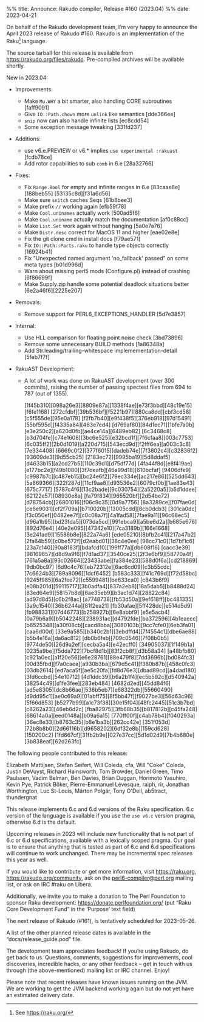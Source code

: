 %% title: Announce: Rakudo compiler, Release #160 (2023.04)
%% date: 2023-04-21

On behalf of the Rakudo development team, I’m very happy to announce the
April 2023 release of Rakudo #160. Rakudo is an implementation of
the Raku[^1] language.

The source tarball for this release is available from
<https://rakudo.org/files/rakudo>.
Pre-compiled archives will be available shortly.

New in 2023.04:

+ Improvements:
    + Make `Mu.WHY` a bit smarter, also handling CORE subroutines [faff9091]
    + Give `IO::Path.chown` more `unlink` like semantics [dde366ee]
    + `snip` now can also handle infinite lists [ec8cdd54]
    + Some exception message tweaking [331fd237]

+ Additions:
    + use v6.e.PREVIEW or v6.* implies `use experimental :rakuast` [fcdb78ce]
    + Add rotor capabilities to sub `comb` in 6.e [28a32766]

+ Fixes:
    + Fix `Range.Bool` for empty and infinite ranges in 6.e [83caae8e][188beb55]
      [53135c8d][f31a6d56]
    + Make sure `snitch` caches Seqs [61b8bee3]
    + Make prefix `//` working again [efb59f78]
    + Make `Cool.uninames` actually work [500ad5f6]
    + Make `Cool.uniname` actually match the documentation [af0c88cc]
    + Make `List.Set` work again without hanging [5a0e7a76]
    + Make `Distr.desc` correct for MacOS 11 and higher [eae02e8e]
    + Fix the git clone cmd in install docs [f79ae571]
    + Fix `IO::Path::Parts.raku` to handle type objects correctly [16924b41]
    + Fix "Unexpected named argument 'no_fallback' passed" on some meta types
      [b01d996d]
    + Warn about missing perl5 mods (Configure.pl) instead of crashing
      [6f86699f]
    + Make Supply.zip handle some potential deadlock situations better
      [6e2a46f6][2225e207]

+ Removals:
    + Remove support for PERL6_EXCEPTIONS_HANDLER [5d7e3857]

+ Internal:
    + Use HLL comparison for floating point noise check [3bd73896]
    + Remove some unnecessary BUILD methods [1a86348a]
    + Add Str.leading/trailing-whitespace implemementation-detail [5feb7f7f]

+ RakuAST Development:
    + A lot of work was done on RakuAST development (over 300 commits), raising
      the number of passing spectest files from 694 to 787 (out of 1355).

      [1f45b310][098a26e3][8809e87a][1338f4ae][e73f3bbd][48c19e15][f6fe1168]
      [272cfdbf][39b536bf][f5221b97][880ca8dd][cbf3cd58][c5f555de][95e0a178]
      [f2fb7b40][e9f438f5][376eb918][97d15491][55bf595d][f4335a84][463e7ed4]
      [d769af80][84d1ec71][1bfe7a0b][e3e250c2][a620d0fb][ae4ce14a][6489eb82]
      [6c3468c8][b3d704fe][c74e1608][3bc6e525][e32bcd1f][7f6cfaa8][003c7753]
      [6c035ff2][2b0d1019][a220d715][543ecd9d][f2fff6ea][a003c3c8][7e334408]
      [6669c0f2][377f6015][dadeb74e][7f3802c4][c32836f2][93609de3][9d55cb25]
      [2183ec72][9995ba19][5d8ddaf5][d4633b15][a2cd27b5][110c39d1][d75df77d]
      [4fa44f8d][e8f419ae][e177bc2e][f49b1080][3f7deafb][46a99d18][610bcfaf]
      [9406dfe9][c9987b7c][c487eb15][bc24e6f2][79ec334e][ac217e86][525dd643]
      [5a869366][322f287d][11cf9aa8][d93536e2][6079cf0b][1ae83e43][675c7717]
      [5787c4f6][13c2bade][9c030754][2a5220a5][b5d1ddee][62122e57][08930e8a]
      [fa79f834][965520bf][2d54be72][d78754cb][26801016][f06c9c35][0d9a7756]
      [8a3289ce][f07fae0d][ce6e9031][cf2f709a][b710020b][13005cdd][8cb0dcb3]
      [301ca0dc][f3c050ef][0482ee7f][c0c08a7f][4a1fad58][7fae9a11][96c68ec5]
      [d96a1b95][bd23fda5][073da5cd][991ebca9][a5be6d2a][b685e676][892d76e4]
      [40e2e095][47342e10][7ca3189b][166e1668][3e241ad9][15586b8e][822a74a6]
      [ede05210][8bfb2c41][217a47b2][2fa64b59][c0be572f][d2eabd01][38c4e0ee]
      [98cc71c0][1d7bf1c6][23a7c140][90a8183f][bdafcd10][199ff77a][db608f16]
      [cacc3e39][98169657][d8d9a9f6][f7d1ad37][3540ce25][2f3e6bf9][58770a4f]
      [761a5a8a][93c02664][23433abe][fa384e23][588d0f6a][cd218869][9db0bc97]
      [6d9c4c76][eb72312e][6ac6cd09][c3b55cdc][7c6624b3][789a8096][1dcf6452]
      [b583c333][f41c769d][f72d58bc][9245f985][6a2fee72][c5599481][be633ca0]
      [c843b6f9][e08b201d][59115717][3b0adfa4][837a2eb8][18a5dab5][b8488d24]
      [83ed64e9][58157b8d][6ae35eb9][b3ac1d74][28822c84][ad97d8d5][c6b2f8ac]
      [a7748738][fb53d50a][9ef618ff][bc481335][3a9c1540][36b6244a][81f2ea21]
      [fb30afae][5ff428dc][e514d5d9][fb988331][07d46773][b258927b][6e8abbf9]
      [e5e5acb4][0a79b6a9][b5042248][238931ac][d4792fde][ba372596][4b1eaecc]
      [b6525348][a30f08cb][cacd8bba][3080103b][9cc7cfe0][6eb3fa01][caa6d00d]
      [33e9a585][b340c2b1][3ebdffd4][7f4554c1][dbe6ae88][b5b4e16a][da6ac812]
      [db0b6feb][709c0546][7f08b0b5][9774de50][26d9a2ef][cecba5a4][e42ecff0]
      [34905037][1f149b1a][0235a9be][f5dda722][7bcf8d1b][83f2cb8f][d3b58a34]
      [a48bfb80][c921a0ec][a1f20e56][e6e28761][88e479f8][7dd3696b][bd084fc3]
      [00d35fbd][f7a0caea][a930b3ba][679d5c41][f380b87b][458c0fc3][03db2614]
      [ed7aca5f][ae5c20fa][fd8d76e3][dbad89cd][a4dad180][3fd6ccbd][54e10712]
      [4d1ddc39][b6a2b1f4][ec5b592c][d540942a][38254c49][d1fe3fee][283eb484]
      [4682d2ed][45dd84f6][ad5e8305][dc8b66ae][536b5eb7][e68322db][55660490]
      [d9dd95c1][ae0c69a9][01abff75][8f5bb47f][f9027be3][56d63c96][5f66d853]
      [b5277b99][a1c73f38][30e15f04][48fc2445][51c3b7bd][c8262a23][46eb6d2c]
      [fba82975][3fb68b35][b817812b][c45fa248][68614a0a][eed0148a][b09a6a15]
      [770ff00f][c4ab78b4][f040293a][36ec8e33][b8763c35][b8e1ba3b][262cc42e]
      [351f053d][72b8b8b0][2d66116b][d9658202][6df32e8b][159cd628][150200c2]
      [1fd667cf][31fb2b9e][027e37cc][5d1d02d9][7b4b680e][3b838eaf][62d263fc]

The following people contributed to this release:

Elizabeth Mattijsen, Stefan Seifert, Will Coleda, cfa, Will "Coke" Coleda,
Justin DeVuyst, Richard Hainsworth, Tom Browder, Daniel Green,
Timo Paulssen, Vadim Belman, Ben Davies, Brian Duggan, Horimoto Yasuhiro,
Kevin Pye, Patrick Böker, Pierre-Emmanuel Lévesque, raiph, rir,
Jonathan Worthington, Luc St-Louis, Márton Polgár, Tony O'Dell, ab5tract,
thundergnat

This release implements 6.c and 6.d versions of the Raku specification.
6.c version of the language is available if you use the `use v6.c`
version pragma, otherwise 6.d is the default.

Upcoming releases in 2023 will include new functionality that is not
part of 6.c or 6.d specifications, available with a lexically scoped
pragma. Our goal is to ensure that anything that is tested as part of
6.c and 6.d specifications will continue to work unchanged. There may
be incremental spec releases this year as well.

If you would like to contribute or get more information, visit
<https://raku.org>, <https://rakudo.org/community>, ask on the
<perl6-compiler@perl.org> mailing list, or ask on IRC #raku on Libera.

Additionally, we invite you to make a donation to The Perl Foundation
to sponsor Raku development: <https://donate.perlfoundation.org/>
(put “Raku Core Development Fund” in the ‘Purpose’ text field)

The next release of Rakudo (#161), is tentatively scheduled for 2023-05-26.

A list of the other planned release dates is available in the
“docs/release_guide.pod” file.

The development team appreciates feedback! If you’re using Rakudo, do
get back to us. Questions, comments, suggestions for improvements, cool
discoveries, incredible hacks, or any other feedback – get in touch with
us through (the above-mentioned) mailing list or IRC channel. Enjoy!

Please note that recent releases have known issues running on the JVM.
We are working to get the JVM backend working again but do not yet have
an estimated delivery date.

[^1]: See <https://raku.org/>

